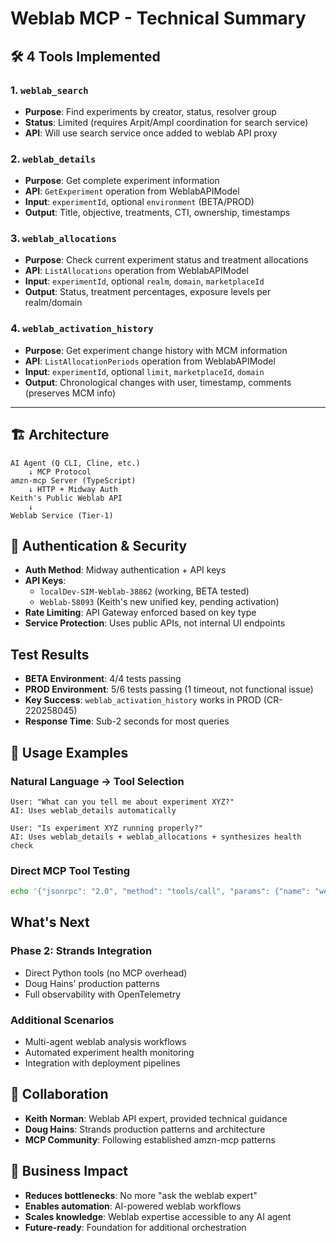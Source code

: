 # Weblab MCP - Technical Summary

## 🛠️ **4 Tools Implemented**

### 1. `weblab_search` 
- **Purpose**: Find experiments by creator, status, resolver group
- **Status**: Limited (requires Arpit/Ampl coordination for search service)
- **API**: Will use search service once added to weblab API proxy

### 2. `weblab_details`
- **Purpose**: Get complete experiment information  
- **API**: `GetExperiment` operation from WeblabAPIModel
- **Input**: `experimentId`, optional `environment` (BETA/PROD)
- **Output**: Title, objective, treatments, CTI, ownership, timestamps

### 3. `weblab_allocations`
- **Purpose**: Check current experiment status and treatment allocations
- **API**: `ListAllocations` operation from WeblabAPIModel  
- **Input**: `experimentId`, optional `realm`, `domain`, `marketplaceId`
- **Output**: Status, treatment percentages, exposure levels per realm/domain

### 4. `weblab_activation_history`
- **Purpose**: Get experiment change history with MCM information
- **API**: `ListAllocationPeriods` operation from WeblabAPIModel
- **Input**: `experimentId`, optional `limit`, `marketplaceId`, `domain`
- **Output**: Chronological changes with user, timestamp, comments (preserves MCM info)

---

## 🏗️ **Architecture**

```
AI Agent (Q CLI, Cline, etc.)
    ↓ MCP Protocol
amzn-mcp Server (TypeScript)
    ↓ HTTP + Midway Auth
Keith's Public Weblab API
    ↓ 
Weblab Service (Tier-1)
```

## 🔐 **Authentication & Security**

- **Auth Method**: Midway authentication + API keys
- **API Keys**: 
  - `localDev-SIM-Weblab-38862` (working, BETA tested)
  - `Weblab-58093` (Keith's new unified key, pending activation)
- **Rate Limiting**: API Gateway enforced based on key type
- **Service Protection**: Uses public APIs, not internal UI endpoints

##  **Test Results**

- **BETA Environment**: 4/4 tests passing 
- **PROD Environment**: 5/6 tests passing (1 timeout, not functional issue)
- **Key Success**: `weblab_activation_history` works in PROD (CR-220258045)
- **Response Time**: Sub-2 seconds for most queries

## 🔄 **Usage Examples**

### Natural Language → Tool Selection
```
User: "What can you tell me about experiment XYZ?"
AI: Uses weblab_details automatically

User: "Is experiment XYZ running properly?"  
AI: Uses weblab_details + weblab_allocations + synthesizes health check
```

### Direct MCP Tool Testing
```bash
echo '{"jsonrpc": "2.0", "method": "tools/call", "params": {"name": "weblab_details", "arguments": {"experimentId": "OFFERSX_DP_AOD_INGRESS_BELOW_OFFER_DISPLAY_766516"}}, "id": 1}' | npm start
```

## What's Next

### Phase 2: Strands Integration
- Direct Python tools (no MCP overhead)
- Doug Hains' production patterns
- Full observability with OpenTelemetry

### Additional Scenarios
- Multi-agent weblab analysis workflows
- Automated experiment health monitoring
- Integration with deployment pipelines

## 🤝 **Collaboration**

- **Keith Norman**: Weblab API expert, provided technical guidance
- **Doug Hains**: Strands production patterns and architecture
- **MCP Community**: Following established amzn-mcp patterns

## 🎯 **Business Impact**

- **Reduces bottlenecks**: No more "ask the weblab expert"
- **Enables automation**: AI-powered weblab workflows
- **Scales knowledge**: Weblab expertise accessible to any AI agent
- **Future-ready**: Foundation for additional orchestration
